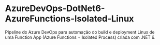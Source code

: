 # AzureDevOps-DotNet6-AzureFunctions-Isolated-Linux
Pipeline do Azure DevOps para automação do build e deployment Linux de uma Function App (Azure Functions + Isolated Process) criada com .NET 6.
